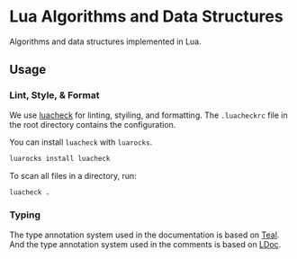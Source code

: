# Lua Algorithms and Data Structures

Algorithms and data structures implemented in Lua.

## Usage

### Lint, Style, & Format

We use [luacheck][51] for linting, styiling, and formatting. The `.luacheckrc`
file in the root directory contains the configuration.

You can install `luacheck` with `luarocks`.

```bash
luarocks install luacheck
```

To scan all files in a directory, run:

```bash
luacheck .
```

### Typing

The type annotation system used in the documentation is based on [Teal][50].
And the type annotation system used in the comments is based on [LDoc][52].

[50]: https://github.com/teal-language/
[51]: https://github.com/mpeterv/luacheck
[52]: https://github.com/lunarmodules/LDoc
